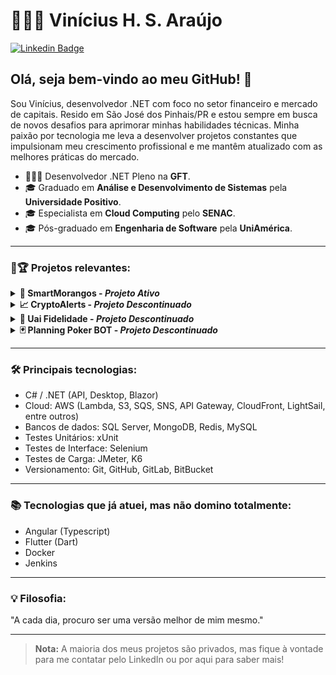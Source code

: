 # 👨🏻‍💻 Vinícius H. S. Araújo

[![Linkedin Badge](https://img.shields.io/badge/-LinkedIn-blue?style=flat-square&logo=Linkedin&logoColor=white&link=https://www.linkedin.com/in/ViniciusHSAraujo/)](https://www.linkedin.com/in/ViniciusHSAraujo/)

## Olá, seja bem-vindo ao meu GitHub! 👋

Sou Vinícius, desenvolvedor .NET com foco no setor financeiro e mercado de capitais. Resido em São José dos Pinhais/PR e estou sempre em busca de novos desafios para aprimorar minhas habilidades técnicas. Minha paixão por tecnologia me leva a desenvolver projetos constantes que impulsionam meu crescimento profissional e me mantêm atualizado com as melhores práticas do mercado.

- 👨🏻‍💻 Desenvolvedor .NET Pleno na **GFT**.
- 🎓 Graduado em **Análise e Desenvolvimento de Sistemas** pela **Universidade Positivo**.
- 🎓 Especialista em **Cloud Computing** pelo **SENAC**.
- 🎓 Pós-graduado em **Engenharia de Software** pela **UniAmérica**.

---

### 🚀🏆 Projetos relevantes:

<details>
  <summary><b>🍓 SmartMorangos - <em>Projeto Ativo</em></b></summary>
  <p>O Smart Morangos é uma aplicação desenvolvida para ajudar produtores a otimizar e monitorar operações de plantio, cultivo e colheita de morangos e outras culturas. Focada em simplificar o planejamento e controle dessas atividades, a ferramenta atua como um caderno de campo digital, ajudando os agricultores a tomar decisões mais rápidas e eficientes. A plataforma está em conformidade com a instrução normativa ANVISA-MAPA 02/2018.</p>
  <p><b>Tecnologias: C#, .NET 8, SQL Server, Blazor WASM, JWT</b></p>
</details>

<details>
  <summary><b>📈 CryptoAlerts - <em>Projeto Descontinuado</em></b></summary>
  <p>Um BOT de análise gráfica utilizado por mais de 100 pessoas em um grupo fechado de assessoria de criptoativos. Posteriormente, foi disponibilizado para o público e utilizado por mais de 300 pessoas. O sistema monitorava mais de 150 ativos a cada minuto, proporcionando análises em tempo real.</p>
  <p><b>Tecnologias: C#, .NET 5</b></p>
</details>

<details>
  <summary><b>🚚 Uai Fidelidade - <em>Projeto Descontinuado</em></b></summary>
  <p>Sistema desenvolvido para gerenciar comandas e programas de fidelidade para o FoodTruck Uai Dog CWB, simplificando a gestão e oferecendo uma experiência melhor aos clientes.</p>
  <p><b>Tecnologias: C#, .NET Core 3.1, Angular 8, JWT, Flutter</b></p>
</details>

<details>
  <summary><b>🃏 Planning Poker BOT - <em>Projeto Descontinuado</em></b></summary>
  <p>BOT de planning poker para Discord, inicialmente desenvolvido para minha equipe, que depois foi disponibilizado para outras equipes utilizarem gratuitamente em seus processos de planejamento ágil.</p>
  <p><b>Tecnologias: C#, .NET Core 3.1</b></p>
</details>

---

### 🛠 Principais tecnologias:

- C# / .NET (API, Desktop, Blazor)
- Cloud: AWS (Lambda, S3, SQS, SNS, API Gateway, CloudFront, LightSail, entre outros)
- Bancos de dados: SQL Server, MongoDB, Redis, MySQL
- Testes Unitários: xUnit
- Testes de Interface: Selenium
- Testes de Carga: JMeter, K6
- Versionamento: Git, GitHub, GitLab, BitBucket

---

### 📚 Tecnologias que já atuei, mas não domino totalmente:

- Angular (Typescript)
- Flutter (Dart)
- Docker
- Jenkins

---

### 💡 Filosofia:
"A cada dia, procuro ser uma versão melhor de mim mesmo."

---

> **Nota:** A maioria dos meus projetos são privados, mas fique à vontade para me contatar pelo LinkedIn ou por aqui para saber mais!
